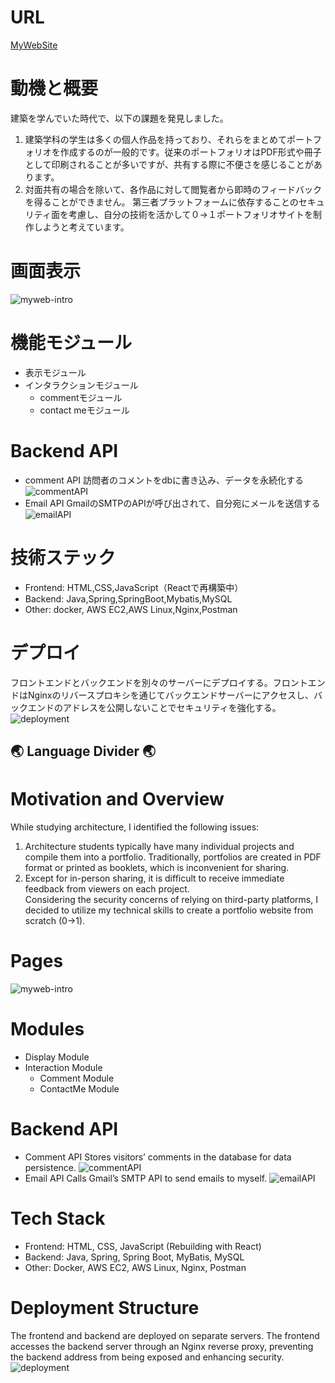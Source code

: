 # URL
[MyWebSite](http://chenzhi.site/)
# 動機と概要
建築を学んでいた時代で、以下の課題を発見しました。
1.	建築学科の学生は多くの個人作品を持っており、それらをまとめてポートフォリオを作成するのが一般的です。従来のポートフォリオはPDF形式や冊子として印刷されることが多いですが、共有する際に不便さを感じることがあります。
2.	対面共有の場合を除いて、各作品に対して閲覧者から即時のフィードバックを得ることができません。
第三者プラットフォームに依存することのセキュリティ面を考慮し、自分の技術を活かして０→１ポートフォリオサイトを制作しようと考えています。  

# 画面表示
![myweb-intro](images/myWeb-intro.jpg) 

# 機能モジュール
- 表示モジュール
- インタラクションモジュール
  - commentモジュール
  - contact meモジュール
 
# Backend API
- comment API
訪問者のコメントをdbに書き込み、データを永続化する  
![commentAPI](images/commentAPI.png)
- Email API
GmailのSMTPのAPIが呼び出されて、自分宛にメールを送信する  
![emailAPI](images/emailAPI.png)

# 技術ステック
- Frontend: HTML,CSS,JavaScript（Reactで再構築中）
- Backend: Java,Spring,SpringBoot,Mybatis,MySQL
- Other: docker, AWS EC2,AWS Linux,Nginx,Postman

# デプロイ
フロントエンドとバックエンドを別々のサーバーにデプロイする。フロントエンドはNginxのリバースプロキシを通じてバックエンドサーバーにアクセスし、バックエンドのアドレスを公開しないことでセキュリティを強化する。
![deployment](images/deployment-myweb.jpg)

## 🌏 Language Divider 🌏 

# Motivation and Overview
While studying architecture, I identified the following issues:
1.	Architecture students typically have many individual projects and compile them into a portfolio. Traditionally, portfolios are created in PDF format or printed as booklets, which is inconvenient for sharing.
2.	Except for in-person sharing, it is difficult to receive immediate feedback from viewers on each project.  
Considering the security concerns of relying on third-party platforms, I decided to utilize my technical skills to create a portfolio website from scratch (0→1).

# Pages
![myweb-intro](images/myWeb-intro.jpg) 

# Modules
- Display Module
- Interaction Module
  - Comment Module
  - ContactMe Module

# Backend API
- Comment API
Stores visitors’ comments in the database for data persistence.
![commentAPI](images/commentAPI.png)
- Email API
Calls Gmail’s SMTP API to send emails to myself.
![emailAPI](images/emailAPI.png)

# Tech Stack
-	Frontend: HTML, CSS, JavaScript (Rebuilding with React)
-	Backend: Java, Spring, Spring Boot, MyBatis, MySQL
- Other: Docker, AWS EC2, AWS Linux, Nginx, Postman

# Deployment Structure
The frontend and backend are deployed on separate servers. The frontend accesses the backend server through an Nginx reverse proxy, preventing the backend address from being exposed and enhancing security.
![deployment](images/deployment-myweb.jpg)



